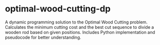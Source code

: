 # optimal-wood-cutting-dp
A dynamic programming solution to the Optimal Wood Cutting problem. Calculates the minimum cutting cost and the best cut sequence to divide a wooden rod based on given positions. Includes Python implementation and pseudocode for better understanding.
